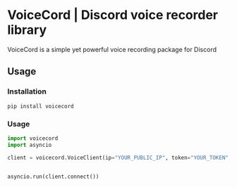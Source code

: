 # VoiceCord | Discord voice recorder library
VoiceCord is a simple yet powerful voice recording package for Discord

## Usage

### Installation
```pip install voicecord```

### Usage

```python
import voicecord
import asyncio

client = voicecord.VoiceClient(ip="YOUR_PUBLIC_IP", token="YOUR_TOKEN", guild_id="YOUR_GUILD_ID", channel_id="VC_ID")


asyncio.run(client.connect())
```
